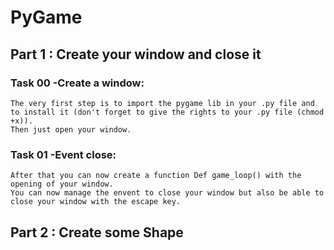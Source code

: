 # PyGame
## Part 1 : Create your window and close it

### Task 00 -Create a window:
    The very first step is to import the pygame lib in your .py file and to install it (don't forget to give the rights to your .py file (chmod +x)). 
    Then just open your window.
    
### Task 01 -Event close:
    After that you can now create a function Def game_loop() with the opening of your window.
    You can now manage the envent to close your window but also be able to close your window with the escape key.
    
## Part 2 : Create some Shape
